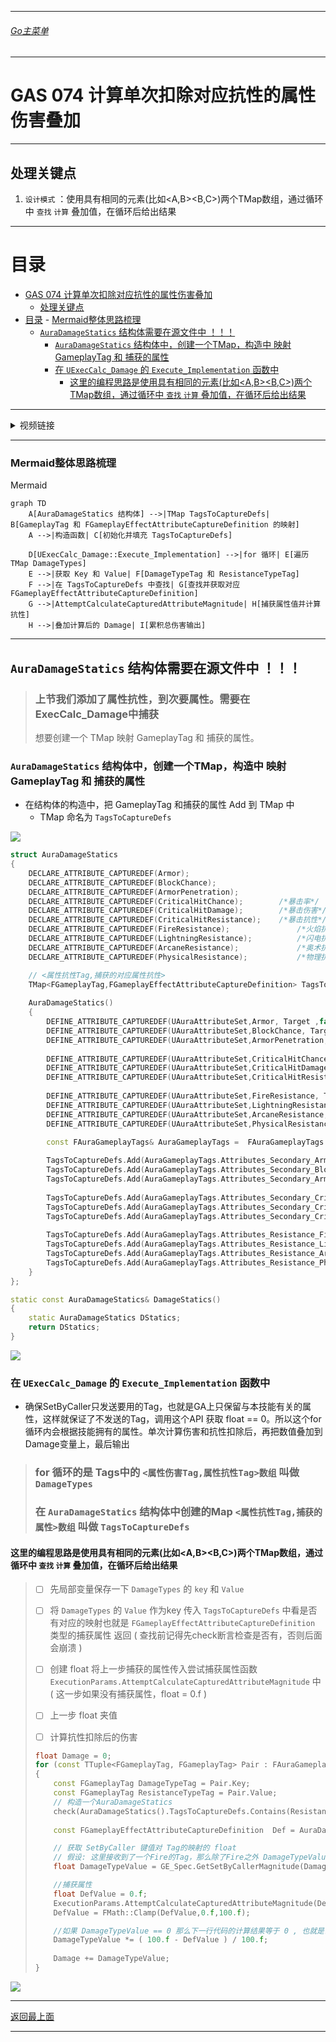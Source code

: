 ___________________________________________________________________________________________
###### [Go主菜单](../MainMenu.md)
___________________________________________________________________________________________

# GAS 074 计算单次扣除对应抗性的属性伤害叠加

___________________________________________________________________________________________

## 处理关键点

1. `设计模式` ：使用具有相同的元素(比如<A,B><B,C>)两个TMap数组，通过循环中 `查找` `计算` 叠加值，在循环后给出结果


___________________________________________________________________________________________

# 目录


- [GAS 074 计算单次扣除对应抗性的属性伤害叠加](#gas-074-计算单次扣除对应抗性的属性伤害叠加)
	- [处理关键点](#处理关键点)
- [目录](#目录)
		- [Mermaid整体思路梳理](#mermaid整体思路梳理)
	- [`AuraDamageStatics` 结构体需要在源文件中 ！！！](#auradamagestatics-结构体需要在源文件中-)
		- [`AuraDamageStatics` 结构体中，创建一个TMap，构造中 映射 GameplayTag 和 捕获的属性](#auradamagestatics-结构体中创建一个tmap构造中-映射-gameplaytag-和-捕获的属性)
		- [在 `UExecCalc_Damage` 的 `Execute_Implementation` 函数中](#在-uexeccalc_damage-的-execute_implementation-函数中)
			- [这里的编程思路是使用具有相同的元素(比如\<A,B\>\<B,C\>)两个TMap数组，通过循环中 `查找` `计算` 叠加值，在循环后给出结果](#这里的编程思路是使用具有相同的元素比如abbc两个tmap数组通过循环中-查找-计算-叠加值在循环后给出结果)



___________________________________________________________________________________________

<details>
<summary>视频链接</summary>

[13. Resistance Damage Reduction_哔哩哔哩_bilibili](https://www.bilibili.com/video/BV1JD421E7yC?p=159&vd_source=9e1e64122d802b4f7ab37bd325a89e6c)

------

</details>

___________________________________________________________________________________________

### Mermaid整体思路梳理

Mermaid

```mermaid
graph TD
    A[AuraDamageStatics 结构体] -->|TMap TagsToCaptureDefs| B[GameplayTag 和 FGameplayEffectAttributeCaptureDefinition 的映射]
    A -->|构造函数| C[初始化并填充 TagsToCaptureDefs]

    D[UExecCalc_Damage::Execute_Implementation] -->|for 循环| E[遍历 TMap DamageTypes]
    E -->|获取 Key 和 Value| F[DamageTypeTag 和 ResistanceTypeTag]
    F -->|在 TagsToCaptureDefs 中查找| G[查找并获取对应 FGameplayEffectAttributeCaptureDefinition]
    G -->|AttemptCalculateCapturedAttributeMagnitude| H[捕获属性值并计算抗性]
    H -->|叠加计算后的 Damage| I[累积总伤害输出]

```



___________________________________________________________________________________________

## `AuraDamageStatics` 结构体需要在源文件中 ！！！

> ### 上节我们添加了属性抗性，到次要属性。需要在 ExecCalc_Damage中捕获
>
> 想要创建一个 TMap 映射 GameplayTag 和 捕获的属性。

### `AuraDamageStatics` 结构体中，创建一个TMap，构造中 映射 GameplayTag 和 捕获的属性

- 在结构体的构造中，把 GameplayTag 和捕获的属性 Add 到 TMap 中
  -  TMap 命名为 `TagsToCaptureDefs`

![](./Image/GAS_074/1.png)

```cpp
struct AuraDamageStatics
{
	DECLARE_ATTRIBUTE_CAPTUREDEF(Armor);
	DECLARE_ATTRIBUTE_CAPTUREDEF(BlockChance);
	DECLARE_ATTRIBUTE_CAPTUREDEF(ArmorPenetration);
	DECLARE_ATTRIBUTE_CAPTUREDEF(CriticalHitChance);		/*暴击率*/
	DECLARE_ATTRIBUTE_CAPTUREDEF(CriticalHitDamage);		/*暴击伤害*/
	DECLARE_ATTRIBUTE_CAPTUREDEF(CriticalHitResistance);	/*暴击抗性*/
	DECLARE_ATTRIBUTE_CAPTUREDEF(FireResistance);				/*火焰抗性*/
	DECLARE_ATTRIBUTE_CAPTUREDEF(LightningResistance);			/*闪电抗性*/
	DECLARE_ATTRIBUTE_CAPTUREDEF(ArcaneResistance);				/*奥术抗性*/
	DECLARE_ATTRIBUTE_CAPTUREDEF(PhysicalResistance);			/*物理抗性*/

	// <属性抗性Tag,捕获的对应属性抗性>
	TMap<FGameplayTag,FGameplayEffectAttributeCaptureDefinition> TagsToCaptureDefs;
	
	AuraDamageStatics()
	{
		DEFINE_ATTRIBUTE_CAPTUREDEF(UAuraAttributeSet,Armor, Target ,false);
		DEFINE_ATTRIBUTE_CAPTUREDEF(UAuraAttributeSet,BlockChance, Target ,false);
		DEFINE_ATTRIBUTE_CAPTUREDEF(UAuraAttributeSet,ArmorPenetration, Source ,false);
		
		DEFINE_ATTRIBUTE_CAPTUREDEF(UAuraAttributeSet,CriticalHitChance, Source ,false);		/*暴击率*/
		DEFINE_ATTRIBUTE_CAPTUREDEF(UAuraAttributeSet,CriticalHitDamage, Source ,false);		/*暴击伤害*/
		DEFINE_ATTRIBUTE_CAPTUREDEF(UAuraAttributeSet,CriticalHitResistance, Target ,false);	/*暴击抗性*/
		
		DEFINE_ATTRIBUTE_CAPTUREDEF(UAuraAttributeSet,FireResistance, Target ,false);		/*火焰抗性*/
		DEFINE_ATTRIBUTE_CAPTUREDEF(UAuraAttributeSet,LightningResistance, Target ,false);	/*闪电抗性*/
		DEFINE_ATTRIBUTE_CAPTUREDEF(UAuraAttributeSet,ArcaneResistance, Target ,false);		/*奥术抗性*/
		DEFINE_ATTRIBUTE_CAPTUREDEF(UAuraAttributeSet,PhysicalResistance, Target ,false);	/*物理抗性*/

		const FAuraGameplayTags& AuraGameplayTags =  FAuraGameplayTags::Get();
		
		TagsToCaptureDefs.Add(AuraGameplayTags.Attributes_Secondary_Armor,ArmorDef);
		TagsToCaptureDefs.Add(AuraGameplayTags.Attributes_Secondary_BlockChance,BlockChanceDef);
		TagsToCaptureDefs.Add(AuraGameplayTags.Attributes_Secondary_ArmorPenetration,ArmorPenetrationDef);
		
		TagsToCaptureDefs.Add(AuraGameplayTags.Attributes_Secondary_CriticalHitChance,CriticalHitChanceDef);
		TagsToCaptureDefs.Add(AuraGameplayTags.Attributes_Secondary_CriticalHitDamage,CriticalHitDamageDef);
		TagsToCaptureDefs.Add(AuraGameplayTags.Attributes_Secondary_CriticalHitResistance,CriticalHitResistanceDef);
		
		TagsToCaptureDefs.Add(AuraGameplayTags.Attributes_Resistance_Fire,FireResistanceDef);
		TagsToCaptureDefs.Add(AuraGameplayTags.Attributes_Resistance_Lightning,LightningResistanceDef);
		TagsToCaptureDefs.Add(AuraGameplayTags.Attributes_Resistance_Arcane,ArcaneResistanceDef);
		TagsToCaptureDefs.Add(AuraGameplayTags.Attributes_Resistance_Physical,PhysicalResistanceDef);
	}
};

static const AuraDamageStatics& DamageStatics()
{
	static AuraDamageStatics DStatics;
	return DStatics;
}
```

![](./Image/GAS_074/3.png)

### 在 `UExecCalc_Damage` 的 `Execute_Implementation` 函数中



- 确保SetByCaller只发送要用的Tag，也就是GA上只保留与本技能有关的属性，这样就保证了不发送的Tag，调用这个API 获取 float == 0。所以这个for循环内会根据技能拥有的属性。单次计算伤害和抗性扣除后，再把数值叠加到Damage变量上，最后输出



>### for 循环的是 Tags中的 `<属性伤害Tag,属性抗性Tag>数组` 叫做 `DamageTypes` 
>
>### 在 `AuraDamageStatics` 结构体中创建的Map `<属性抗性Tag,捕获的属性>数组` 叫做 `TagsToCaptureDefs` 



#### 这里的编程思路是使用具有相同的元素(比如<A,B><B,C>)两个TMap数组，通过循环中 `查找` `计算` 叠加值，在循环后给出结果



>- [ ] 先局部变量保存一下 `DamageTypes` 的 `key` 和 `Value`
>
>- [ ] 将  `DamageTypes` 的 `Value` 作为key 传入 `TagsToCaptureDefs` 中看是否有对应的映射也就是 `FGameplayEffectAttributeCaptureDefinition` 类型的捕获属性 返回 ( 查找前记得先check断言检查是否有，否则后面会崩溃 )
>
>- [ ] 创建 float 将上一步捕获的属性传入尝试捕获属性函数 `ExecutionParams.AttemptCalculateCapturedAttributeMagnitude` 中 ( 这一步如果没有捕获属性，float = 0.f )
>
>- [ ] 上一步 float 夹值
>
>- [ ] 计算抗性扣除后的伤害
>
>  ```cpp
>  float Damage = 0;
>  for (const TTuple<FGameplayTag, FGameplayTag> Pair : FAuraGameplayTags::Get().DamageTypes)
>  {
>      const FGameplayTag DamageTypeTag = Pair.Key;
>      const FGameplayTag ResistanceTypeTag = Pair.Value;
>      // 构造一个AuraDamageStatics
>      check(AuraDamageStatics().TagsToCaptureDefs.Contains(ResistanceTypeTag));
>      
>      const FGameplayEffectAttributeCaptureDefinition  Def = AuraDamageStatics().TagsToCaptureDefs[ResistanceTypeTag];
>  
>      // 获取 SetByCaller 键值对 Tag的映射的 float
>      // 假设: 这里接收到了一个Fire的Tag，那么除了Fire之外 DamageTypeValue 都 = 0;
>      float DamageTypeValue = GE_Spec.GetSetByCallerMagnitude(DamageTypeTag);
>  
>      //捕获属性
>      float DefValue = 0.f;
>      ExecutionParams.AttemptCalculateCapturedAttributeMagnitude(Def, EvaluateParameters, DefValue);
>      DefValue = FMath::Clamp(DefValue,0.f,100.f);
>  
>      //如果 DamageTypeValue == 0 那么下一行代码的计算结果等于 0 , 也就是说这一轮的Damage不会有任何变化
>      DamageTypeValue *= ( 100.f - DefValue ) / 100.f;
>      
>      Damage += DamageTypeValue;
>  }
>  ```




![](./Image/GAS_074/2.png)


___________________________________________________________________________________________

[返回最上面](#Go主菜单)

___________________________________________________________________________________________